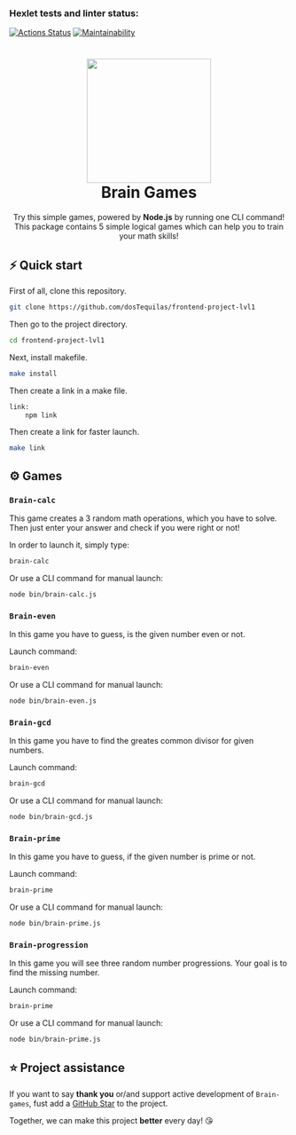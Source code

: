 ### Hexlet tests and linter status:

[![Actions Status](https://github.com/dosTequilas/frontend-project-lvl1/workflows/hexlet-check/badge.svg)](https://github.com/dosTequilas/frontend-project-lvl1/actions)
[![Maintainability](https://api.codeclimate.com/v1/badges/526d0ea9844feaf96697/maintainability)](https://codeclimate.com/github/dosTequilas/frontend-project-lvl1/maintainability)

<h1 align="center">
  <img src="https://cdn1.ozone.ru/s3/multimedia-5/wc1200/6053175281.jpg" width="224px"/><br/>
  Brain Games
</h1>

<p align="center">Try this simple games, powered by <b>Node.js</b> by running one CLI command! 
This package contains 5 simple logical games which can help you to train your math skills!

## ⚡️ Quick start

First of all, clone this repository.

```bash
git clone https://github.com/dosTequilas/frontend-project-lvl1
```

Then go to the project directory.

```bash
cd frontend-project-lvl1
```

Next, install makefile.

```bash
make install
```

Then create a link in a make file.

```bash
link:
	npm link
```

Then create a link for faster launch.

```bash
make link
```

## ⚙️ Games

### `Brain-calc`

This game creates a 3 random math operations, which you have to solve. Then just enter your answer and check if you were right or not!

In order to launch it, simply type:

```bash
brain-calc
```

Or use a CLI command for manual launch:

```bash
node bin/brain-calc.js
```

### `Brain-even`

In this game you have to guess, is the given number even or not.

Launch command:

```bash
brain-even
```

Or use a CLI command for manual launch:

```bash
node bin/brain-even.js
```

### `Brain-gcd`

In this game you have to find the greates common divisor for given numbers.

Launch command:

```bash
brain-gcd
```

Or use a CLI command for manual launch:

```bash
node bin/brain-gcd.js
```

### `Brain-prime`

In this game you have to guess, if the given number is prime or not.

Launch command:

```bash
brain-prime
```

Or use a CLI command for manual launch:

```bash
node bin/brain-prime.js
```

### `Brain-progression`

In this game you will see three random number progressions. Your goal is to find the missing number.

Launch command:

```bash
brain-prime
```

Or use a CLI command for manual launch:

```bash
node bin/brain-prime.js
```

## ⭐️ Project assistance

If you want to say **thank you** or/and support active development of `Brain-games`, fust add a [GitHub Star](https://github.com/dosTequilas/frontend-project-lvl1) to the project.

Together, we can make this project **better** every day! 😘
